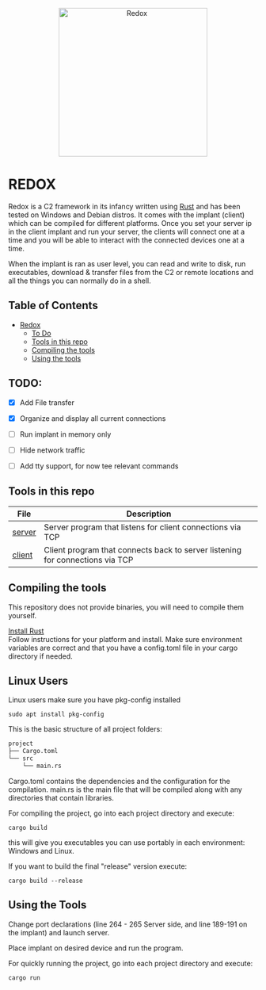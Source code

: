 <p align="center">
    <img height="300" alt="Redox" src="https://github.com/nthdeg/redox/blob/main/redox.png">
</p>

# REDOX #

Redox is a C2 framework in its infancy written using [Rust](https://www.rust-lang.org/) and has been tested on Windows and Debian distros. It comes with the implant (client) which can be compiled for different platforms. Once you set your server ip in the client implant and run your server, the clients will connect one at a time and you will be able to interact with the connected devices one at a time.

When the implant is ran as user level, you can read and write to disk, run executables, download & transfer files from the C2 or remote locations and all the things you can normally do in a shell.


## Table of Contents

- [Redox](#redox)
  * [To Do](#todo)
  * [Tools in this repo](#tools-in-this-repo)
  * [Compiling the tools](#compiling-the-tools)
  * [Using the tools](#using-the-tools)



## TODO:
- [X] Add File transfer
- [X] Organize and display all current connections
- [ ] Run implant in memory only
- [ ] Hide network traffic
- [ ] Add tty support, for now tee relevant commands


## Tools in this repo

| File                                                                                                   | Description                                                                                                                                                                              |
|--------------------------------------------------------------------------------------------------------|------------------------------------------------------------------------------------------------------------------------------------------------------------------------------------------|
| [server](/server/src/main.rs)                                 | Server program that listens for client connections via TCP                                                                                                                                  |
| [client](/client/src/main.rs)                                 | Client program that connects back to server listening for connections via TCP                                                                                                                                  |

## Compiling the tools

This repository does not provide binaries, you will need to compile them yourself.  

[Install Rust](https://www.rust-lang.org/tools/install)  
Follow instructions for your platform and install. Make sure environment variables are correct and that you have a config.toml file in your cargo directory if needed.

## Linux Users
Linux users make sure you have pkg-config installed
```
sudo apt install pkg-config
```

This is the basic structure of all project folders:

```bash  
project
├── Cargo.toml
└── src
    └── main.rs
```

Cargo.toml contains the dependencies and the configuration for the compilation.
main.rs is the main file that will be compiled along with any directories that contain libraries.

For compiling the project, go into each project directory and execute:  
```
cargo build
```
this will give you executables you can use portably in each environment: Windows and Linux.

If you want to build the final "release" version execute:  
```
cargo build --release
```
## Using the Tools

Change port declarations (line 264 - 265 Server side, and line 189-191 on the implant) and launch server.

Place implant on desired device and run the program.

For quickly running the project, go into each project directory and execute:  
```
cargo run
```

